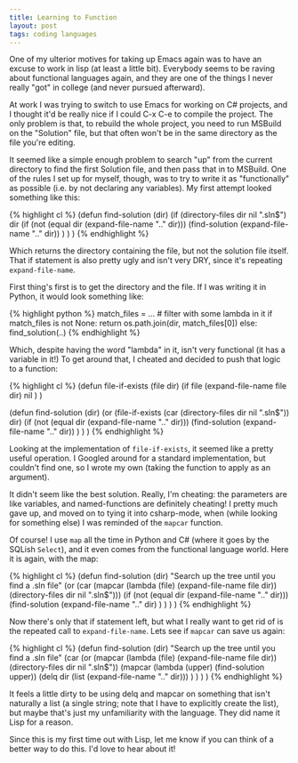 ```yaml
---
title: Learning to Function
layout: post
tags: coding languages
---
```

One of my ulterior motives for taking up Emacs again was to have an
excuse to work in lisp (at least a little bit). Everybody seems to be
raving about functional languages again, and they are one of the
things I never really "got" in college (and never pursued afterward).

At work I was trying to switch to use Emacs for working on C#
projects, and I thought it'd be really nice if I could C-x C-e to
compile the project. The only problem is that, to rebuild the whole
project, you need to run MSBuild on the "Solution" file, but that
often won't be in the same directory as the file you're editing.

It seemed like a simple enough problem to search "up" from the current
directory to find the first Solution file, and then pass that in to
MSBuild. One of the rules I set up for myself, though, was to try to
write it as "functionally" as possible (i.e. by not declaring any
variables). My first attempt looked something like this:

{% highlight cl %}
(defun find-solution (dir)
  (if (directory-files dir nil "\.sln$")
      dir
    (if (not (equal dir (expand-file-name ".." dir)))
	(find-solution (expand-file-name ".." dir))
      )
    )
  )
{% endhighlight %}

Which returns the directory containing the file, but not the solution
file itself. That if statement is also pretty ugly and isn't very DRY,
since it's repeating `expand-file-name`. 

First thing's first is to get the directory and the file. If I was
writing it in Python, it would look something like:

{% highlight python %}
match_files = ... # filter with some lambda in it
if match_files is not None:
	return os.path.join(dir, match_files[0])
else:
	find_solution(..)
{% endhighlight %}

Which, despite having the word "lambda" in it, isn't very functional
(it has a variable in it!) To get around that, I cheated and decided
to push that logic to a function:

{% highlight cl %}
(defun file-if-exists (file dir)
  (if file
      (expand-file-name file dir)
    nil
    )
  )

(defun find-solution (dir)
  (or
   (file-if-exists (car (directory-files dir nil "\.sln$")) dir)
   (if (not (equal dir (expand-file-name ".." dir)))
       (find-solution (expand-file-name ".." dir))
     )
   )
  )
{% endhighlight %}
		
Looking at the implementation of `file-if-exists`, it seemed like a
pretty useful operation. I Googled around for a standard
implementation, but couldn't find one, so I wrote my own (taking the
function to apply as an argument).

It didn't seem like the best solution. Really, I'm cheating: the
parameters are like variables, and named-functions are definitely
cheating! I pretty much gave up, and moved on to tying it into
csharp-mode, when (while looking for something else) I was reminded of
the `mapcar` function.

Of course! I use `map` all the time in Python and C# (where it goes by
the SQLish `Select`), and it even comes from the functional language
world. Here it is again, with the map: 
		
{% highlight cl %}
(defun find-solution (dir)
  "Search up the tree until you find a .sln file"
  (or 
   (car (mapcar (lambda (file)
		  (expand-file-name file dir))
		(directory-files dir nil "\.sln$")))
   (if (not (equal dir (expand-file-name ".." dir)))
       (find-solution (expand-file-name ".." dir)
		      )
     )
   )
  )
{% endhighlight %}

Now there's only that if statement left, but what I really want to get
rid of is the repeated call to `expand-file-name`. Lets see if
`mapcar` can save us again:

{% highlight cl %}
(defun find-solution (dir)
  "Search up the tree until you find a .sln file"
  (car
   (or 
    (mapcar (lambda (file)
	      (expand-file-name file dir))
	    (directory-files dir nil "\.sln$"))
    (mapcar (lambda (upper)
	      (find-solution upper))
	    (delq dir (list (expand-file-name ".." dir)))
	    )
    )
   )
  )
{% endhighlight %}

It feels a little dirty to be using delq and mapcar on something that
isn't naturally a list (a single string; note that I have to
explicitly create the list), but maybe that's just my unfamiliarity
with the language. They did name it Lisp for a reason.

Since this is my first time out with Lisp, let me know if you can
think of a better way to do this. I'd love to hear about it!
